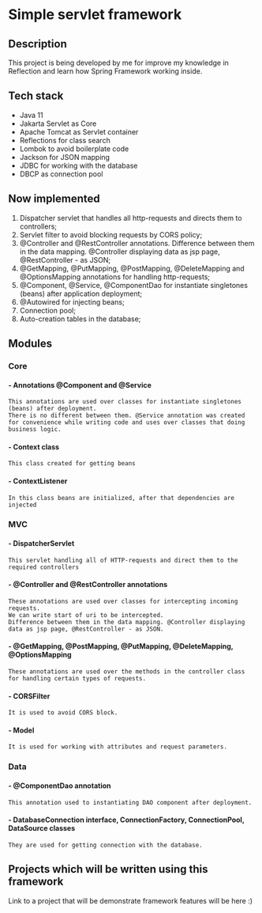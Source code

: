 # Simple servlet framework
## Description
This project is being developed by me for improve my knowledge in Reflection and learn how Spring Framework working inside.
## Tech stack
- Java 11
- Jakarta Servlet as Core
- Apache Tomcat as Servlet container
- Reflections for class search
- Lombok to avoid boilerplate code
- Jackson for JSON mapping
- JDBC for working with the database
- DBCP as connection pool
## Now implemented
1. Dispatcher servlet that handles all http-requests and directs them to controllers;
2. Servlet filter to avoid blocking requests by CORS policy;
3. @Controller and @RestController annotations. Difference between them in the data mapping. @Controller displaying data as jsp page, @RestController - as JSON;
4. @GetMapping, @PutMapping, @PostMapping, @DeleteMapping and @OptionsMapping annotations for handling http-requests;
5. @Component, @Service, @ComponentDao for instantiate singletones (beans) after application deployment;
6. @Autowired for injecting beans;
7. Connection pool;
8. Auto-creation tables in the database;
## Modules
### Core
#### - Annotations @Component and @Service
    This annotations are used over classes for instantiate singletones (beans) after deployment. 
    There is no different between them. @Service annotation was created for convenience while writing code and uses over classes that doing business logic.
#### - Context class
    This class created for getting beans
#### - ContextListener
    In this class beans are initialized, after that dependencies are injected
### MVC
#### - DispatcherServlet
    This servlet handling all of HTTP-requests and direct them to the required controllers
#### - @Controller and @RestController annotations
    These annotations are used over classes for intercepting incoming requests.
    We can write start of uri to be intercepted.
    Difference between them in the data mapping. @Controller displaying data as jsp page, @RestController - as JSON.
#### - @GetMapping, @PostMapping, @PutMapping, @DeleteMapping, @OptionsMapping
    These annotations are used over the methods in the controller class for handling certain types of requests.
#### - CORSFilter
    It is used to avoid CORS block.
#### - Model
    It is used for working with attributes and request parameters.
### Data
#### - @ComponentDao annotation
    This annotation used to instantiating DAO component after deployment.
#### - DatabaseConnection interface, ConnectionFactory, ConnectionPool, DataSource classes
    They are used for getting connection with the database.
## Projects which will be written using this framework
Link to a project that will be demonstrate framework features will be here :)
